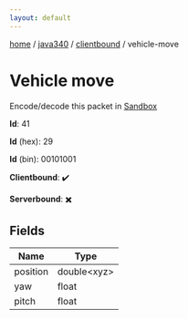 ```yaml
---
layout: default
---
```


[home](/)  /  [java340](/protocol/java340)  /  [clientbound](/protocol/java340/clientbound)  /  vehicle-move

# Vehicle move

Encode/decode this packet in [Sandbox](../../../sandbox/java340#Clientbound.VehicleMove)

**Id**: 41

**Id** (hex): 29

**Id** (bin): 00101001

**Clientbound**: ✔️

**Serverbound**: ✖️

## Fields

Name | Type
---|---
position | double&lt;xyz&gt;
yaw | float
pitch | float
